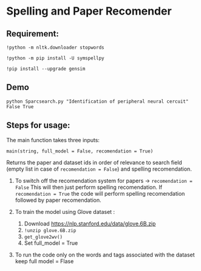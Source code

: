 # Spelling and Paper Recomender

## Requirement:
```
!python -m nltk.downloader stopwords
```
```
!python -m pip install -U symspellpy
```
```
!pip install --upgrade gensim
```
## Demo
```
python Sparcsearch.py "Identification of peripheral neural cercuit" False True
```
## Steps for usage:
The main function takes three inputs: 
```
main(string, full_model = False, recomendation = True)
```
Returns the paper and dataset ids in order of relevance to search field (empty list in case of `recomendation = False`) and spelling recomendation.
1. To switch off the recomendation system for papers -> `recomendation = False`
   This will then just perform spelling recomendation. If `recomendation = True` the code will perform spelling recomendation followed by paper recomendation.

2. To train the model using Glove dataset :
   1. Download https://nlp.stanford.edu/data/glove.6B.zip 
   2. `!unzip glove.6B.zip`
   3. `get_glove2wv()`
   4. Set full_model = True

3. To run the code only on the words and tags associated with the dataset keep full model = Flase
